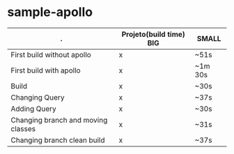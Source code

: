 # sample-apollo
. | Projeto(build time) BIG | SMALL
--------- | ----- | ------
First build without apollo | x | ~51s
First build with apollo| x | ~1m 30s
Build | x | ~30s
Changing Query | x | ~37s
Adding Query | x | ~30s
Changing branch and moving classes | x | ~31s
Changing branch clean build | x | ~37s

